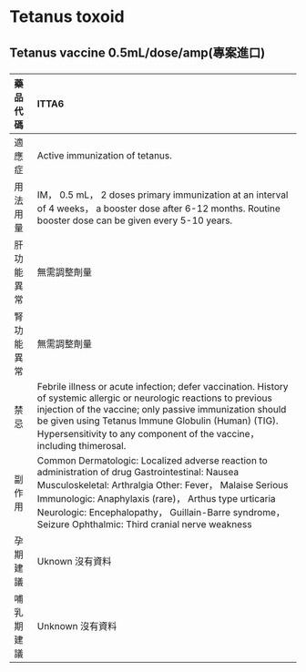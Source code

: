# Tetanus toxoid

## Tetanus vaccine 0.5mL/dose/amp(專案進口)

##### 

| 藥品代碼   | ITTA6                                                                                                                                                                                                                                                                                                                         |
|:-----------|:------------------------------------------------------------------------------------------------------------------------------------------------------------------------------------------------------------------------------------------------------------------------------------------------------------------------------|
| 適應症     | Active immunization of tetanus.                                                                                                                                                                                                                                                                                               |
| 用法用量   | IM， 0.5 mL， 2 doses primary immunization at an interval of 4 weeks， a booster dose after 6-12 months. Routine booster dose can be given every 5-10 years.                                                                                                                                                                  |
| 肝功能異常 | 無需調整劑量                                                                                                                                                                                                                                                                                                                  |
| 腎功能異常 | 無需調整劑量                                                                                                                                                                                                                                                                                                                  |
| 禁忌       | Febrile illness or acute infection; defer vaccination. History of systemic allergic or neurologic reactions to previous injection of the vaccine; only passive immunization should be given using Tetanus Immune Globulin (Human) (TIG). Hypersensitivity to any component of the vaccine， including thimerosal.             |
| 副作用     | Common Dermatologic: Localized adverse reaction to administration of drug Gastrointestinal: Nausea Musculoskeletal: Arthralgia Other: Fever， Malaise Serious Immunologic: Anaphylaxis (rare)， Arthus type urticaria Neurologic: Encephalopathy， Guillain-Barre syndrome， Seizure Ophthalmic: Third cranial nerve weakness |
| 孕期建議   | Uknown 沒有資料                                                                                                                                                                                                                                                                                                               |
| 哺乳期建議 | Unknown 沒有資料                                                                                                                                                                                                                                                                                                              |

